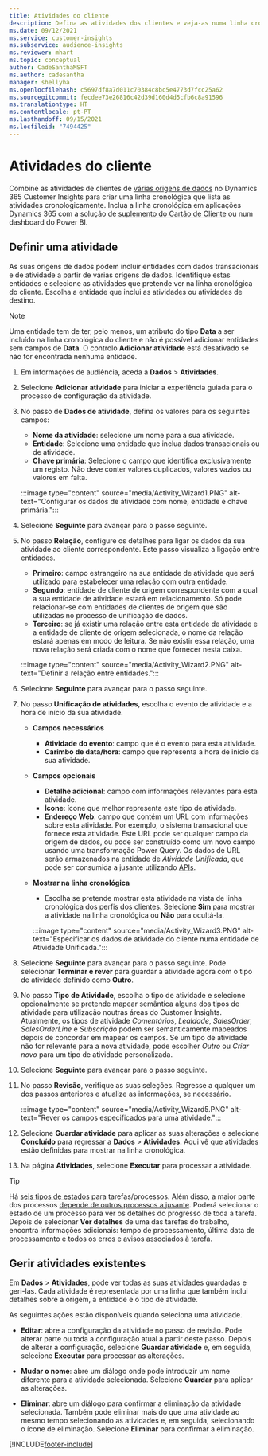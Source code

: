 ```yaml
---
title: Atividades do cliente
description: Defina as atividades dos clientes e veja-as numa linha cronológica nos perfis dos clientes.
ms.date: 09/12/2021
ms.service: customer-insights
ms.subservice: audience-insights
ms.reviewer: mhart
ms.topic: conceptual
author: CadeSanthaMSFT
ms.author: cadesantha
manager: shellyha
ms.openlocfilehash: c5697df8a7d011c70384c8bc5e4773d7fcc25a62
ms.sourcegitcommit: fecdee73e26816c42d39d160d4d5cfb6c8a91596
ms.translationtype: HT
ms.contentlocale: pt-PT
ms.lasthandoff: 09/15/2021
ms.locfileid: "7494425"
---
```

# <a name="customer-activities"></a>Atividades do cliente

Combine as atividades de clientes de [várias origens de dados](data-sources.md) no Dynamics 365 Customer Insights para criar uma linha cronológica que lista as atividades cronologicamente. Inclua a linha cronológica em aplicações Dynamics 365 com a solução de [suplemento do Cartão de Cliente](customer-card-add-in.md) ou num dashboard do Power BI.

## <a name="define-an-activity"></a>Definir uma atividade

As suas origens de dados podem incluir entidades com dados transacionais e de atividade a partir de várias origens de dados. Identifique estas entidades e selecione as atividades que pretende ver na linha cronológica do cliente. Escolha a entidade que inclui as atividades ou atividades de destino.

> [!NOTE]
> Uma entidade tem de ter, pelo menos, um atributo do tipo **Data** a ser incluído na linha cronológica do cliente e não é possível adicionar entidades sem campos de **Data**. O controlo **Adicionar atividade** está desativado se não for encontrada nenhuma entidade.

1. Em informações de audiência, aceda a **Dados** > **Atividades**.

1. Selecione **Adicionar atividade** para iniciar a experiência guiada para o processo de configuração da atividade.

1. No passo de **Dados de atividade**, defina os valores para os seguintes campos:

   - **Nome da atividade**: selecione um nome para a sua atividade.
   - **Entidade**: Selecione uma entidade que inclua dados transacionais ou de atividade.
   - **Chave primária**: Selecione o campo que identifica exclusivamente um registo. Não deve conter valores duplicados, valores vazios ou valores em falta.

   :::image type="content" source="media/Activity_Wizard1.PNG" alt-text="Configurar os dados de atividade com nome, entidade e chave primária.":::

1. Selecione **Seguinte** para avançar para o passo seguinte.

1. No passo **Relação**, configure os detalhes para ligar os dados da sua atividade ao cliente correspondente. Este passo visualiza a ligação entre entidades.  

   - **Primeiro**: campo estrangeiro na sua entidade de atividade que será utilizado para estabelecer uma relação com outra entidade.
   - **Segundo**: entidade de cliente de origem correspondente com a qual a sua entidade de atividade estará em relacionamento. Só pode relacionar-se com entidades de clientes de origem que são utilizadas no processo de unificação de dados.
   - **Terceiro**: se já existir uma relação entre esta entidade de atividade e a entidade de cliente de origem selecionada, o nome da relação estará apenas em modo de leitura. Se não existir essa relação, uma nova relação será criada com o nome que fornecer nesta caixa.

   :::image type="content" source="media/Activity_Wizard2.PNG" alt-text="Definir a relação entre entidades.":::

1. Selecione **Seguinte** para avançar para o passo seguinte. 

1. No passo **Unificação de atividades**, escolha o evento de atividade e a hora de início da sua atividade. 
   - **Campos necessários**
      - **Atividade do evento**: campo que é o evento para esta atividade.
      - **Carimbo de data/hora**: campo que representa a hora de início da sua atividade.

   - **Campos opcionais**
      - **Detalhe adicional**: campo com informações relevantes para esta atividade.
      - **Ícone**: ícone que melhor representa este tipo de atividade.
      - **Endereço Web**: campo que contém um URL com informações sobre esta atividade. Por exemplo, o sistema transacional que fornece esta atividade. Este URL pode ser qualquer campo da origem de dados, ou pode ser construído como um novo campo usando uma transformação Power Query. Os dados de URL serão armazenados na entidade de *Atividade Unificada*, que pode ser consumida a jusante utilizando [APIs](apis.md).

   - **Mostrar na linha cronológica**
      - Escolha se pretende mostrar esta atividade na vista de linha cronológica dos perfis dos clientes. Selecione **Sim** para mostrar a atividade na linha cronológica ou **Não** para ocultá-la.

      :::image type="content" source="media/Activity_Wizard3.PNG" alt-text="Especificar os dados de atividade do cliente numa entidade de Atividade Unificada.":::

1. Selecione **Seguinte** para avançar para o passo seguinte. Pode selecionar **Terminar e rever** para guardar a atividade agora com o tipo de atividade definido como **Outro**. 

1. No passo **Tipo de Atividade**, escolha o tipo de atividade e selecione opcionalmente se pretende mapear semântica alguns dos tipos de atividade para utilização noutras áreas do Customer Insights. Atualmente, os tipos de atividade *Comentários*, *Lealdade*, *SalesOrder*, *SalesOrderLine* e *Subscrição* podem ser semanticamente mapeados depois de concordar em mapear os campos. Se um tipo de atividade não for relevante para a nova atividade, pode escolher *Outro* ou *Criar novo* para um tipo de atividade personalizada.

1. Selecione **Seguinte** para avançar para o passo seguinte. 

1. No passo **Revisão**, verifique as suas seleções. Regresse a qualquer um dos passos anteriores e atualize as informações, se necessário.

   :::image type="content" source="media/Activity_Wizard5.PNG" alt-text="Rever os campos especificados para uma atividade.":::
   
1. Selecione **Guardar atividade** para aplicar as suas alterações e selecione **Concluído** para regressar a **Dados** > **Atividades**. Aqui vê que atividades estão definidas para mostrar na linha cronológica. 

1. Na página **Atividades**, selecione **Executar** para processar a atividade. 

> [!TIP]
> Há [seis tipos de estados](system.md#status-types) para tarefas/processos. Além disso, a maior parte dos processos [depende de outros processos a jusante](system.md#refresh-policies). Poderá selecionar o estado de um processo para ver os detalhes do progresso de toda a tarefa. Depois de selecionar **Ver detalhes** de uma das tarefas do trabalho, encontra informações adicionais: tempo de processamento, última data de processamento e todos os erros e avisos associados à tarefa.


## <a name="manage-existing-activities"></a>Gerir atividades existentes

Em **Dados** > **Atividades**, pode ver todas as suas atividades guardadas e geri-las. Cada atividade é representada por uma linha que também inclui detalhes sobre a origem, a entidade e o tipo de atividade.

As seguintes ações estão disponíveis quando seleciona uma atividade. 

- **Editar**: abre a configuração da atividade no passo de revisão. Pode alterar parte ou toda a configuração atual a partir deste passo. Depois de alterar a configuração, selecione **Guardar atividade** e, em seguida, selecione **Executar** para processar as alterações.

- **Mudar o nome**: abre um diálogo onde pode introduzir um nome diferente para a atividade selecionada. Selecione **Guardar** para aplicar as alterações.

- **Eliminar**: abre um diálogo para confirmar a eliminação da atividade selecionada. Também pode eliminar mais do que uma atividade ao mesmo tempo selecionando as atividades e, em seguida, selecionando o ícone de eliminação. Selecione **Eliminar** para confirmar a eliminação.

[!INCLUDE[footer-include](../includes/footer-banner.md)]
